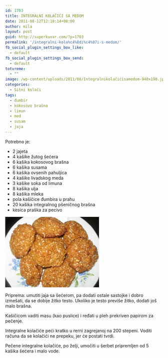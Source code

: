 ```yaml
---
id: 1703
title: INTEGRALNI KOLAČIĆI SA MEDOM
date: 2011-08-12T12:18:14+00:00
author: mila
layout: post
guid: http://superkuvar.com/?p=1703
permalink: '/integralni-kola%c4%8di%c4%87i-s-medom/'
fb_social_plugin_settings_box_like:
  - default
fb_social_plugin_settings_box_send:
  - default
totvreme:
  - ""
image: /wp-content/uploads/2011/08/Integralnikolačićisamedom-940x198.jpg
categories:
  - Sitni kolači
tags:
  - đumbir
  - kokosovo brašno
  - limun
  - med
  - susam
  - jaja
---
```

Potrebno je:

  * 2 jajeta
  * 4 kašike žutog šećera
  * 6 kašika kokosovog brašna
  * 6 kašika susama
  * 6 kašika ovsenih pahuljica
  * 4 kašike livadskog meda
  * 3 kašike soka od limuna
  * 8 kašika ulja
  * 8 kašika mleka
  * pola kašičice đumbira u prahu
  * 20 kašika integralnog pšeničnog brašna
  * kesica praška za pecivo

<img class="alignnone size-medium wp-image-5465" src="/wp-content/uploads/2011/08/Integralnikolačićisamedom-300x225.jpg" alt="Integralnikolačićisamedom" width="300" height="225" /> 

Priprema: umutiti jaja sa šećerom, pa dodati ostale sastojke i dobro izmešati, da se dobije žitko testo. Ukoliko je testo previše žitko, dodati još malo brašna.

Kašičicom vaditi masu (kao puslice) i ređati u pleh prekriven papirom za pečenje.

Integralne kolačiće peći kratko u rerni zagrejanoj na 200 stepeni. Voditi računa da se kolačići ne prepeku, jer će postati tvrdi.

Pečene integralne kolačiće, po želji, umočiti u šerbet pripremljen od 5 kašika šećera i malo vode.
